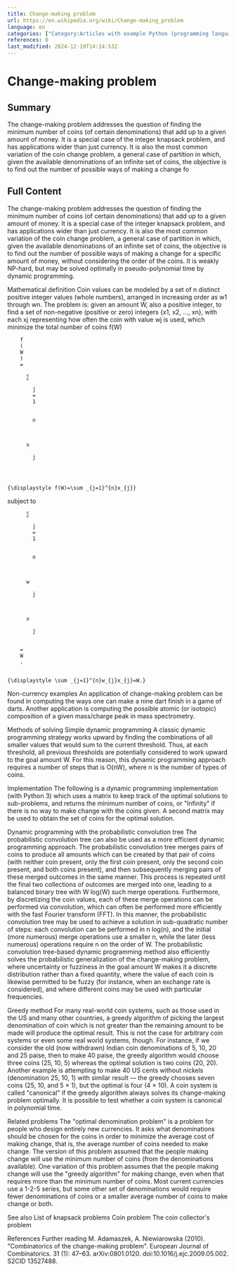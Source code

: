 ```yaml
---
title: Change-making problem
url: https://en.wikipedia.org/wiki/Change-making_problem
language: en
categories: ["Category:Articles with example Python (programming language) code", "Category:Articles with short description", "Category:Combinatorial optimization", "Category:Number theory", "Category:Recreational mathematics", "Category:Short description is different from Wikidata"]
references: 0
last_modified: 2024-12-19T14:14:53Z
---
```


# Change-making problem

## Summary

The change-making problem addresses the question of finding the minimum number of coins (of certain denominations) that add up to a given amount of money. It is a special case of the integer knapsack problem, and has applications wider than just currency.
It is also the most common variation of the coin change problem, a general case of partition in which, given the available denominations of an infinite set of coins, the objective is to find out the number of possible ways of making a change fo

## Full Content

The change-making problem addresses the question of finding the minimum number of coins (of certain denominations) that add up to a given amount of money. It is a special case of the integer knapsack problem, and has applications wider than just currency.
It is also the most common variation of the coin change problem, a general case of partition in which, given the available denominations of an infinite set of coins, the objective is to find out the number of possible ways of making a change for a specific amount of money, without considering the order of the coins.
It is weakly NP-hard, but may be solved optimally in pseudo-polynomial time by dynamic programming.

Mathematical definition
Coin values can be modeled by a set of n distinct positive integer values (whole numbers), arranged in increasing order as w1 through wn. The problem is: given an amount W, also a positive integer, to find a set of non-negative (positive or zero) integers {x1, x2, ..., xn}, with each xj representing how often the coin with value wj is used, which minimize the total number of coins f(W)

  
    
      
        f
        (
        W
        )
        =
        
          ∑
          
            j
            =
            1
          
          
            n
          
        
        
          x
          
            j
          
        
      
    
    {\displaystyle f(W)=\sum _{j=1}^{n}x_{j}}
  

subject to

  
    
      
        
          ∑
          
            j
            =
            1
          
          
            n
          
        
        
          w
          
            j
          
        
        
          x
          
            j
          
        
        =
        W
        .
      
    
    {\displaystyle \sum _{j=1}^{n}w_{j}x_{j}=W.}

Non-currency examples
An application of change-making problem can be found in computing the ways one can make a nine dart finish in a game of darts.
Another application is computing the possible atomic (or isotopic) composition of a given mass/charge peak in mass spectrometry.

Methods of solving
Simple dynamic programming
A classic dynamic programming strategy works upward by finding the combinations of all smaller values that would sum to the current threshold. Thus, at each threshold, all previous thresholds are potentially considered to work upward to the goal amount W. For this reason, this dynamic programming approach requires a number of steps that is O(nW), where n is the number of types of coins.

Implementation
The following is a dynamic programming implementation (with Python 3) which uses a matrix to keep track of the optimal solutions to sub-problems, and returns the minimum number of coins, or "Infinity" if there is no way to make change with the coins given. A second matrix may be used to obtain the set of coins for the optimal solution.

Dynamic programming with the probabilistic convolution tree
The probabilistic convolution tree can also be used as a more efficient dynamic programming approach. The probabilistic convolution tree merges pairs of coins to produce all amounts which can be created by that pair of coins (with neither coin present, only the first coin present, only the second coin present, and both coins present), and then subsequently merging pairs of these merged outcomes in the same manner. This process is repeated until the final two collections of outcomes are merged into one, leading to a balanced binary tree with W log(W) such merge operations. Furthermore, by discretizing the coin values, each of these merge operations can be performed via convolution, which can often be performed more efficiently with the fast Fourier transform (FFT). In this manner, the probabilistic convolution tree may be used to achieve a solution in sub-quadratic number of steps: each convolution can be performed in n log(n), and the initial (more numerous) merge operations use a smaller n, while the later (less numerous) operations require n on the order of W.
The probabilistic convolution tree-based dynamic programming method also efficiently solves the probabilistic generalization of the change-making problem, where uncertainty or fuzziness in the goal amount W makes it a discrete distribution rather than a fixed quantity, where the value of each coin is likewise permitted to be fuzzy (for instance, when an exchange rate is considered), and where different coins may be used with particular frequencies.

Greedy method
For many real-world coin systems, such as those used in the US and many other countries, a greedy algorithm of picking the largest denomination of coin which is not greater than the remaining amount to be made will produce the optimal result. This is not the case for arbitrary coin systems or even some real world systems, though. For instance, if we consider the old (now withdrawn) Indian coin denominations of 5, 10, 20 and 25 paise, then to make 40 paise, the greedy algorithm would choose three coins (25, 10, 5) whereas the optimal solution is two coins (20, 20). Another example is attempting to make 40 US cents without nickels (denomination 25, 10, 1) with similar result — the greedy chooses seven coins (25, 10, and 5 × 1), but the optimal is four (4 × 10). A coin system is called "canonical" if the greedy algorithm always solves its change-making problem optimally. It is possible to test whether a coin system is canonical in polynomial time.

Related problems
The "optimal denomination problem" is a problem for people who design entirely new currencies. It asks what denominations should be chosen for the coins in order to minimize the average cost of making change, that is, the average number of coins needed to make change. The version of this problem assumed that the people making change will use the minimum number of coins (from the denominations available). One variation of this problem assumes that the people making change will use the "greedy algorithm" for making change, even when that requires more than the minimum number of coins. Most current currencies use a 1-2-5 series, but some other set of denominations would require fewer denominations of coins or a smaller average number of coins to make change or both.

See also
List of knapsack problems
Coin problem
The coin collector's problem

References
Further reading
M. Adamaszek, A. Niewiarowska (2010). "Combinatorics of the change-making problem". European Journal of Combinatorics. 31 (1): 47–63. arXiv:0801.0120. doi:10.1016/j.ejc.2009.05.002. S2CID 13527488.
